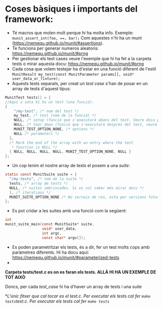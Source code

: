 # Coses bàsiques i importants del framework:
- Té macros que molen molt perque hi ha molta info. Exemple: ```munit_assert_int(foo, ==, bar);``` Com aquestes n'hi ha un munt (https://nemequ.github.io/munit/#assertions).
- Te funcions per generar numeros aleatoris: https://nemequ.github.io/munit/#prng
- Per gestionar els test cases veure l'exemple que hi ha fet a la carpeta tests o mirar aquesta docu: https://nemequ.github.io/munit/#prng
- Cada cosa que volem testejar ha d'estar en una funció diferent de l'estil ```MunitResult my_test(const MunitParameter params[], void* user_data_or_fixture);```
- Aquests tests separats, per creat un _test case_ s'han de posar en un array de tests d'aquest típus:
```C
MunitTest tests[] = {
//Aqui a sota hi ha un test (una funció).  
{
    "/my-test", /* nom del test */
    my_test, /* test (nom de la funció) */
    NULL, /* setup (funció que s'executarà abans del test. Veure docu per saber més) */
    NULL, /* tear_down (funció que s'executarà després del test, veure docu per saber més)*/
    MUNIT_TEST_OPTION_NONE, /* options */
    NULL /* parameters */
  },
  /* Mark the end of the array with an entry where the test
   * function is NULL */
  { NULL, NULL, NULL, NULL, MUNIT_TEST_OPTION_NONE, NULL }
};
```
- Un cop tenim el nostre array de tests el posem a una _suite_:

```C
static const MunitSuite suite = {
  "/my-tests", /* nom de la suite */
  tests, /* array de tests */
  NULL, /* suites imbrincades. Si es vol saber més mirar docu */
  1, /* iterations */
  MUNIT_SUITE_OPTION_NONE /* No serveix de res, esta per versions futures*/
};
```
- Es pot cridar a les suites amb una funció com la següent: 
```C
int
munit_suite_main(const MunitSuite* suite,
                 void* user_data,
                 int argc,
                 const char* argv[]); 
```
- Es poden parametritzar els tests, és a dir, fer un test molts cops amb paràmetres diferents. Hi ha docu aquí: https://nemequ.github.io/munit/#parameterized-tests
- 

**Carpeta tests/test.c es on es faran els tests. ALLÀ HI HA UN EXEMPLE DE TOT AIXÒ**

Doncs, per cada *test_case* hi ha d'haver un array de tests i una _suite_

**L'únic fitxer que cal tocar es el test.c. Per executar els tests cal fer ```make tests```*test.c. Per executar els tests cal fer ```make tests```**
